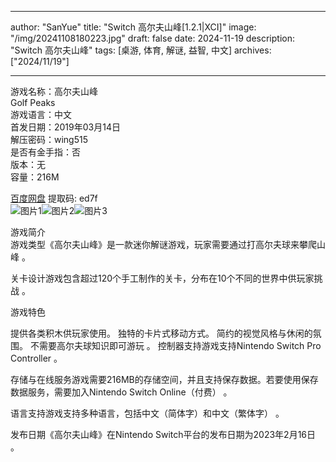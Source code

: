 
---
author: "SanYue"
title: "Switch 高尔夫山峰[1.2.1|XCI]"
image: "/img/20241108180223.jpg"
draft: false
date: 2024-11-19
description: "Switch 高尔夫山峰"
tags: [桌游, 体育, 解谜, 益智, 中文]
archives: ["2024/11/19"]

---

游戏名称：高尔夫山峰   
Golf Peaks    
游戏语言：中文  
首发日期：2019年03月14日  
解压密码：wing515  
是否有金手指：否  
版本：无   
容量：216M

[百度网盘](https//pan.baidu.com/s/1C94l4eG1KkXkmNngH44FZQ) 提取码: ed7f  
![图片1](/img/980360.jpg)![图片2](/img/3b6762.jpg)![图片3](/img/82b197.jpg)  

游戏简介  
游戏类型《高尔夫山峰》是一款迷你解谜游戏，玩家需要通过打高尔夫球来攀爬山峰
。

关卡设计游戏包含超过120个手工制作的关卡，分布在10个不同的世界中供玩家挑战
。

游戏特色

提供各类积木供玩家使用。
独特的卡片式移动方式。
简约的视觉风格与休闲的氛围。
不需要高尔夫球知识即可游玩
。
控制器支持游戏支持Nintendo Switch Pro Controller
。

存储与在线服务游戏需要216MB的存储空间，并且支持保存数据。若要使用保存数据服务，需要加入Nintendo Switch Online（付费）
。

语言支持游戏支持多种语言，包括中文（简体字）和中文（繁体字）
。

发布日期《高尔夫山峰》在Nintendo Switch平台的发布日期为2023年2月16日
。
